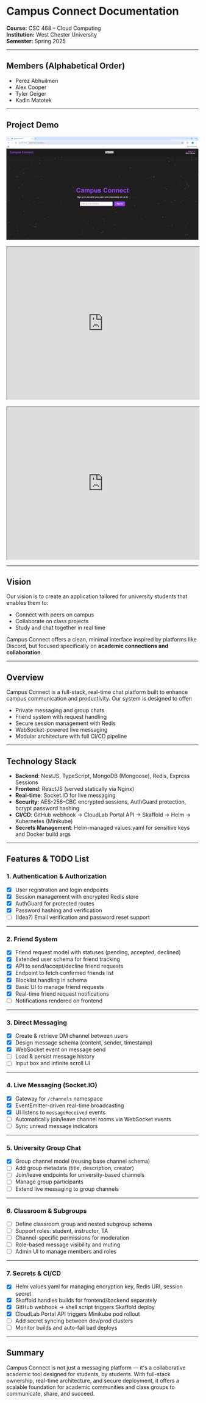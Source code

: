 # Campus Connect Documentation

**Course:** CSC 468 – Cloud Computing  
**Institution:** West Chester University  
**Semester:** Spring 2025

---

## Members (Alphabetical Order)

- Perez Abhuilmen  
- Alex Cooper  
- Tyler Geiger  
- Kadin Matotek  

---

## Project Demo

![Dark Mode Landing Page](image-1.png)

<div style="display: flex; flex-direction: column; gap: 1rem;">
  <iframe src="https://github.com/user-attachments/assets/d7283bc3-de12-4958-9480-3497b9364b9b" width="100%" height="400" allowfullscreen loading="lazy"></iframe>
  <iframe src="https://github.com/user-attachments/assets/c5edbe7b-390c-4f24-ac6f-0c3e094eccee" width="100%" height="400" allowfullscreen loading="lazy"></iframe>
</div>

---

## Vision

Our vision is to create an application tailored for university students that enables them to:

- Connect with peers on campus  
- Collaborate on class projects  
- Study and chat together in real time  

Campus Connect offers a clean, minimal interface inspired by platforms like Discord, but focused specifically on **academic connections and collaboration**.

---

## Overview

Campus Connect is a full-stack, real-time chat platform built to enhance campus communication and productivity. Our system is designed to offer:

- Private messaging and group chats
- Friend system with request handling
- Secure session management with Redis
- WebSocket-powered live messaging
- Modular architecture with full CI/CD pipeline

---

## Technology Stack

- **Backend**: NestJS, TypeScript, MongoDB (Mongoose), Redis, Express Sessions  
- **Frontend**: ReactJS (served statically via Nginx)  
- **Real-time**: Socket.IO for live messaging  
- **Security**: AES-256-CBC encrypted sessions, AuthGuard protection, bcrypt password hashing  
- **CI/CD**: GitHub webhook → CloudLab Portal API → Skaffold → Helm → Kubernetes (Minikube)  
- **Secrets Management**: Helm-managed values.yaml for sensitive keys and Docker build args  

---

## Features & TODO List

### 1. Authentication & Authorization
- [x] User registration and login endpoints  
- [x] Session management with encrypted Redis store  
- [x] AuthGuard for protected routes  
- [x] Password hashing and verification  
- [ ] (Idea?) Email verification and password reset support  

---

### 2. Friend System
- [x] Friend request model with statuses (pending, accepted, declined)  
- [x] Extended user schema for friend tracking  
- [x] API to send/accept/decline friend requests  
- [x] Endpoint to fetch confirmed friends list  
- [x] Blocklist handling in schema  
- [x] Basic UI to manage friend requests  
- [x] Real-time friend request notifications 
- [ ] Notifications rendered on frontend    

---

### 3. Direct Messaging
- [x] Create & retrieve DM channel between users  
- [x] Design message schema (content, sender, timestamp)  
- [x] WebSocket event on message send  
- [ ] Load & persist message history  
- [ ] Input box and infinite scroll UI  

---

### 4. Live Messaging (Socket.IO)
- [x] Gateway for `/channels` namespace  
- [x] EventEmitter-driven real-time broadcasting  
- [x] UI listens to `messageReceived` events  
- [ ] Automatically join/leave channel rooms via WebSocket events  
- [ ] Sync unread message indicators  

---

### 5. University Group Chat
- [x] Group channel model (reusing base channel schema)  
- [ ] Add group metadata (title, description, creator)  
- [ ] Join/leave endpoints for university-based channels  
- [ ] Manage group participants  
- [ ] Extend live messaging to group channels  

---

### 6. Classroom & Subgroups
- [ ] Define classroom group and nested subgroup schema  
- [ ] Support roles: student, instructor, TA  
- [ ] Channel-specific permissions for moderation  
- [ ] Role-based message visibility and muting  
- [ ] Admin UI to manage members and roles  

---

### 7. Secrets & CI/CD
- [x] Helm values.yaml for managing encryption key, Redis URI, session secret  
- [x] Skaffold handles builds for frontend/backend separately  
- [x] GitHub webhook → shell script triggers Skaffold deploy  
- [x] CloudLab Portal API triggers Minikube pod rollout  
- [ ] Add secret syncing between dev/prod clusters  
- [ ] Monitor builds and auto-fail bad deploys  

---

## Summary

Campus Connect is not just a messaging platform — it's a collaborative academic tool designed for students, by students. With full-stack ownership, real-time architecture, and secure deployment, it offers a scalable foundation for academic communities and class groups to communicate, share, and succeed.
